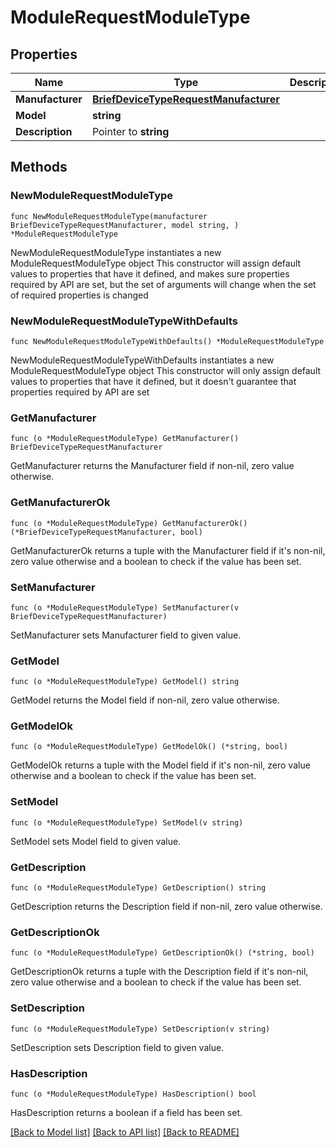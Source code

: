 # ModuleRequestModuleType

## Properties

Name | Type | Description | Notes
------------ | ------------- | ------------- | -------------
**Manufacturer** | [**BriefDeviceTypeRequestManufacturer**](BriefDeviceTypeRequestManufacturer.md) |  | 
**Model** | **string** |  | 
**Description** | Pointer to **string** |  | [optional] 

## Methods

### NewModuleRequestModuleType

`func NewModuleRequestModuleType(manufacturer BriefDeviceTypeRequestManufacturer, model string, ) *ModuleRequestModuleType`

NewModuleRequestModuleType instantiates a new ModuleRequestModuleType object
This constructor will assign default values to properties that have it defined,
and makes sure properties required by API are set, but the set of arguments
will change when the set of required properties is changed

### NewModuleRequestModuleTypeWithDefaults

`func NewModuleRequestModuleTypeWithDefaults() *ModuleRequestModuleType`

NewModuleRequestModuleTypeWithDefaults instantiates a new ModuleRequestModuleType object
This constructor will only assign default values to properties that have it defined,
but it doesn't guarantee that properties required by API are set

### GetManufacturer

`func (o *ModuleRequestModuleType) GetManufacturer() BriefDeviceTypeRequestManufacturer`

GetManufacturer returns the Manufacturer field if non-nil, zero value otherwise.

### GetManufacturerOk

`func (o *ModuleRequestModuleType) GetManufacturerOk() (*BriefDeviceTypeRequestManufacturer, bool)`

GetManufacturerOk returns a tuple with the Manufacturer field if it's non-nil, zero value otherwise
and a boolean to check if the value has been set.

### SetManufacturer

`func (o *ModuleRequestModuleType) SetManufacturer(v BriefDeviceTypeRequestManufacturer)`

SetManufacturer sets Manufacturer field to given value.


### GetModel

`func (o *ModuleRequestModuleType) GetModel() string`

GetModel returns the Model field if non-nil, zero value otherwise.

### GetModelOk

`func (o *ModuleRequestModuleType) GetModelOk() (*string, bool)`

GetModelOk returns a tuple with the Model field if it's non-nil, zero value otherwise
and a boolean to check if the value has been set.

### SetModel

`func (o *ModuleRequestModuleType) SetModel(v string)`

SetModel sets Model field to given value.


### GetDescription

`func (o *ModuleRequestModuleType) GetDescription() string`

GetDescription returns the Description field if non-nil, zero value otherwise.

### GetDescriptionOk

`func (o *ModuleRequestModuleType) GetDescriptionOk() (*string, bool)`

GetDescriptionOk returns a tuple with the Description field if it's non-nil, zero value otherwise
and a boolean to check if the value has been set.

### SetDescription

`func (o *ModuleRequestModuleType) SetDescription(v string)`

SetDescription sets Description field to given value.

### HasDescription

`func (o *ModuleRequestModuleType) HasDescription() bool`

HasDescription returns a boolean if a field has been set.


[[Back to Model list]](../README.md#documentation-for-models) [[Back to API list]](../README.md#documentation-for-api-endpoints) [[Back to README]](../README.md)


